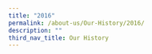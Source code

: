 ```yaml
---
title: "2016"
permalink: /about-us/Our-History/2016/
description: ""
third_nav_title: Our History
---
```

